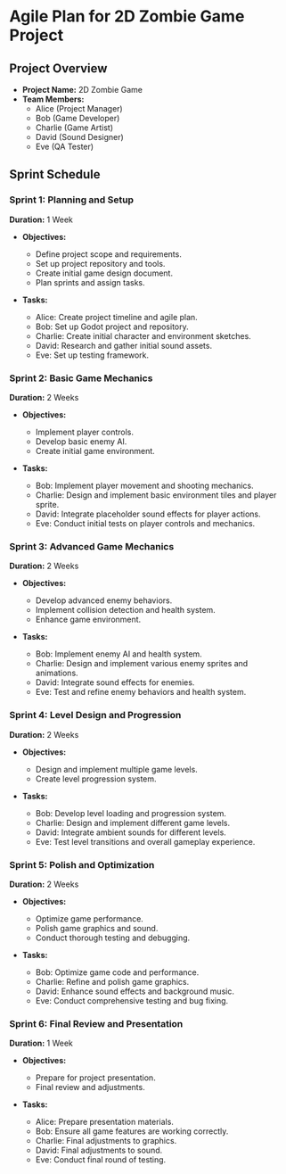 # Agile Plan for 2D Zombie Game Project

## Project Overview

- **Project Name:** 2D Zombie Game
- **Team Members:**
  - Alice (Project Manager)
  - Bob (Game Developer)
  - Charlie (Game Artist)
  - David (Sound Designer)
  - Eve (QA Tester)

## Sprint Schedule

### Sprint 1: Planning and Setup
**Duration:** 1 Week

- **Objectives:**
  - Define project scope and requirements.
  - Set up project repository and tools.
  - Create initial game design document.
  - Plan sprints and assign tasks.

- **Tasks:**
  - Alice: Create project timeline and agile plan.
  - Bob: Set up Godot project and repository.
  - Charlie: Create initial character and environment sketches.
  - David: Research and gather initial sound assets.
  - Eve: Set up testing framework.

### Sprint 2: Basic Game Mechanics
**Duration:** 2 Weeks

- **Objectives:**
  - Implement player controls.
  - Develop basic enemy AI.
  - Create initial game environment.

- **Tasks:**
  - Bob: Implement player movement and shooting mechanics.
  - Charlie: Design and implement basic environment tiles and player sprite.
  - David: Integrate placeholder sound effects for player actions.
  - Eve: Conduct initial tests on player controls and mechanics.

### Sprint 3: Advanced Game Mechanics
**Duration:** 2 Weeks

- **Objectives:**
  - Develop advanced enemy behaviors.
  - Implement collision detection and health system.
  - Enhance game environment.

- **Tasks:**
  - Bob: Implement enemy AI and health system.
  - Charlie: Design and implement various enemy sprites and animations.
  - David: Integrate sound effects for enemies.
  - Eve: Test and refine enemy behaviors and health system.

### Sprint 4: Level Design and Progression
**Duration:** 2 Weeks

- **Objectives:**
  - Design and implement multiple game levels.
  - Create level progression system.

- **Tasks:**
  - Bob: Develop level loading and progression system.
  - Charlie: Design and implement different game levels.
  - David: Integrate ambient sounds for different levels.
  - Eve: Test level transitions and overall gameplay experience.

### Sprint 5: Polish and Optimization
**Duration:** 2 Weeks

- **Objectives:**
  - Optimize game performance.
  - Polish game graphics and sound.
  - Conduct thorough testing and debugging.

- **Tasks:**
  - Bob: Optimize game code and performance.
  - Charlie: Refine and polish game graphics.
  - David: Enhance sound effects and background music.
  - Eve: Conduct comprehensive testing and bug fixing.

### Sprint 6: Final Review and Presentation
**Duration:** 1 Week

- **Objectives:**
  - Prepare for project presentation.
  - Final review and adjustments.

- **Tasks:**
  - Alice: Prepare presentation materials.
  - Bob: Ensure all game features are working correctly.
  - Charlie: Final adjustments to graphics.
  - David: Final adjustments to sound.
  - Eve: Conduct final round of testing.
